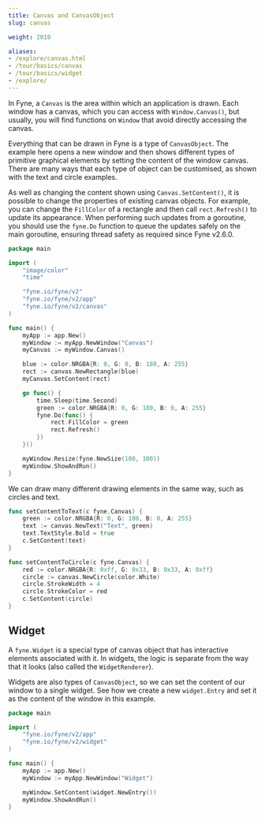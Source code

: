 ```yaml
---
title: Canvas and CanvasObject
slug: canvas

weight: 2010

aliases:
- /explore/canvas.html
- /tour/basics/canvas
- /tour/basics/widget
- /explore/
---
```


In Fyne, a `Canvas` is the area within which an application is drawn.
Each window has a canvas, which you can access with `Window.Canvas()`,
but usually, you will find functions on `Window` that avoid directly accessing
the canvas.

Everything that can be drawn in Fyne is a type of `CanvasObject`.
The example here opens a new window and then shows different types of
primitive graphical elements by setting the content of the window canvas.
There are many ways that each type of object can be customised, as
shown with the text and circle examples.

As well as changing the content shown using `Canvas.SetContent()`, it is
possible to change the properties of existing canvas objects. For example, you
can change the `FillColor` of a rectangle and then call `rect.Refresh()` to update
its appearance. When performing such updates from a goroutine, you should
use the `fyne.Do` function to queue the updates safely on the main goroutine,
ensuring thread safety as required since Fyne v2.6.0.

```go
package main

import (
	"image/color"
	"time"

	"fyne.io/fyne/v2"
	"fyne.io/fyne/v2/app"
	"fyne.io/fyne/v2/canvas"
)

func main() {
	myApp := app.New()
	myWindow := myApp.NewWindow("Canvas")
	myCanvas := myWindow.Canvas()

	blue := color.NRGBA{R: 0, G: 0, B: 180, A: 255}
	rect := canvas.NewRectangle(blue)
	myCanvas.SetContent(rect)

	go func() {
		time.Sleep(time.Second)
		green := color.NRGBA{R: 0, G: 180, B: 0, A: 255}
		fyne.Do(func() {
			rect.FillColor = green
			rect.Refresh()
		})
	}()

	myWindow.Resize(fyne.NewSize(100, 100))
	myWindow.ShowAndRun()
}
```

We can draw many different drawing elements in the same way, such as circles and text.

```go
func setContentToText(c fyne.Canvas) {
	green := color.NRGBA{R: 0, G: 180, B: 0, A: 255}
	text := canvas.NewText("Text", green)
	text.TextStyle.Bold = true
	c.SetContent(text)
}

func setContentToCircle(c fyne.Canvas) {
	red := color.NRGBA{R: 0xff, G: 0x33, B: 0x33, A: 0xff}
	circle := canvas.NewCircle(color.White)
	circle.StrokeWidth = 4
	circle.StrokeColor = red
	c.SetContent(circle)
}
```

## Widget

A `fyne.Widget` is a special type of canvas object that has interactive elements
associated with it. In widgets, the logic is separate from the way that
it looks (also called the `WidgetRenderer`).

Widgets are also types of `CanvasObject`, so we can set the
content of our window to a single widget. See how we create a new
`widget.Entry` and set it as the content of the window in this example.

```go
package main

import (
	"fyne.io/fyne/v2/app"
	"fyne.io/fyne/v2/widget"
)

func main() {
	myApp := app.New()
	myWindow := myApp.NewWindow("Widget")

	myWindow.SetContent(widget.NewEntry())
	myWindow.ShowAndRun()
}
```
